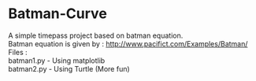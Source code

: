 # Batman-Curve
A simple timepass project based on batman equation. <br/>
Batman equation is given by : http://www.pacifict.com/Examples/Batman/ <br/>
Files : <br/>
batman1.py  - Using matplotlib <br/>
batman2.py  - Using Turtle (More fun)
